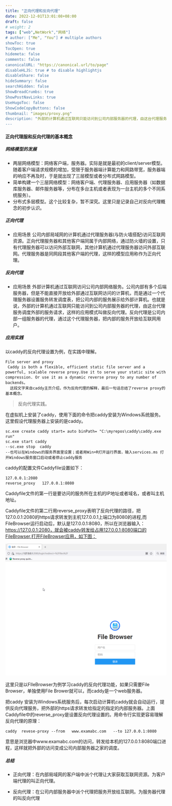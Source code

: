 ```yaml
---
title: "正向代理和反向代理"
date: 2022-12-01T13:01:08+08:00
draft: false
# weight: 2
tags: ["web",NetWork","网络"]
# author: ["Me", "You"] # multiple authors
showToc: true
TocOpen: true
hidemeta: false
comments: false
canonicalURL: "https://canonical.url/to/page"
disableHLJS: true # to disable highlightjs
disableShare: false
hideSummary: false
searchHidden: false
ShowBreadCrumbs: true
ShowPostNavLinks: true
UseHugoToc: false
ShowCodeCopyButtons: false
thumbnail: "images/proxy.png"
description: "外部的计算机通过互联网只能访问到公司内部服务器的代理，由这台代理服务调度外部的服务请求，这样的应用模式叫做反向代理。反向代理是公司内部一组服务器的代理，通过这个代理服务器，把内部的服务开放给互联网用户。"
---
```


#### 正向代理服和反向代理的基本概念

##### 网络模型的发展

* 两层网络模型：网络客户端，服务器。实际是就是最初的client/server模型。随着客户端请求规模的增加，受限于服务器端计算能力和网路带宽，服务器端的响应不再及时，于是就出现了三层模型或者分布式网路模型。
* 简单构建一个三层网络模型：网络客户端、代理服务器、应用服务器（如数据库服务器、邮件服务器等，分布在多台主机或者表现为一台主机的多个不同系统服务）。
* 分布式多层模型。这个比较复杂，暂不深究。这里只是记录自己对反向代理概念的初步认识。

##### 正向代理

* 应用场景 公司内部局域网的计算机通过代理服务器(与防火墙搭配)访问互联网资源。正向代理服务器和其他客户端同属于内部网络，通过防火墙的设置，只有代理服务器可以访问外部互联网，其他计算机通过代理服务器访问外部互联网。代理服务器是同网段其他客户端的代理，这样的模型应用称作为正向代理。


##### 反向代理

* 应用场景 外部计算机通过互联网访问公司内部网络服务。公司内部有多个后端服务器，但是不能直接开放给外部通过互联网访问的计算机，而是通过一个代理服务器设置服务转发调度表，把公司内部的服务展示给外部计算机。也就是说，外部的计算机通过互联网只能访问到公司内部服务器的代理，由这台代理服务调度外部的服务请求，这样的应用模式叫做反向代理。反向代理是公司内部一组服务器的代理，通过这个代理服务器，把内部的服务开放给互联网用户。


##### 应用实践

以caddy的反向代理设置为例，在实践中理解。
  ~~~
  File server and proxy
   Caddy is both a flexible, efficient static file server and a powerful, scalable reverse proxy.Use it to serve your static site with compression. Or use it as a dynamic reverse proxy to any number of backends。
    这段文字来自caddy主页介绍，作为反向代理的解释，最后一句话总结了reverse proxy的基本概念。
  ~~~
> 反向代理实践。

在虚拟机上安装了caddy，使用下面的命令把caddy安装为Windows系统服务。这里假设代理服务器上安装的是caddy。

~~~
sc.exe create caddy start= auto binPath= "C:\myrepos\caddy\caddy.exe run"
sc.exe start caddy
--sc.exe stop  caddy
--也可以在Windows的服务界面里设置；或者用Win+R打开运行界面，输入services.ms 打开Windows服务窗口启动或者停止caddy服务
~~~

caddy的配置文件Caddyfile设置如下：

~~~
127.0.0.1:2080
reverse_proxy   127.0.0.1:8080
~~~

Caddyfile文件的第一行是要访问的服务所在主机的IP地址或者域名，或者叫主机地址。

Caddyfile文件的第二行用reverse_proxy表明了反向代理的路径，把127.0.0.1:2080的https请求转发到主机127.0.0.1上端口为8080的进程,而FileBrowser运行启动后，默认是127.0.0.1:8080，所以在浏览器输入：https://127.0.0.1:2080，就会被caddy转发给占用127.0.0.1:8080端口的FileBrowser,打开FileBrowser应用，如下图：

![](images/caddy-reverse-proxy.png)

这里只是以FIleBrowser为例学习caddy的反向代理功能，如果只需要File Browser，单独使用File Brower就可以，而caddy是一个web服务器。

把caddy 安装为Windows系统服务后，每次启动计算机caddy就会自动运行，提供反向代理服务，把外部的https请求转发给指定的指定的内部服务器。上面Caddyfile中的reverse_proxy是设置反向代理设置的。用命令行实现更容易理解反向代理的原理：

~~~
caddy  revese-proxy --from   www.examabc.com   --to 127.0.0.1:8080
~~~

意思是浏览器中www.examabc.com的访问，转发给本机的127.0.0.1:8080端口进程，这样就把外部的访问变成公司内部服务器之家的调度。

##### 总结

* 正向代理：在内部局域网的客户端中派个代理让大家获取互联网资源。为客户端代理的叫正向代理。

* 反向代理：在公司内部服务器中派个代理把服务开放给互联网。为服务器代理的叫反向代理

  
